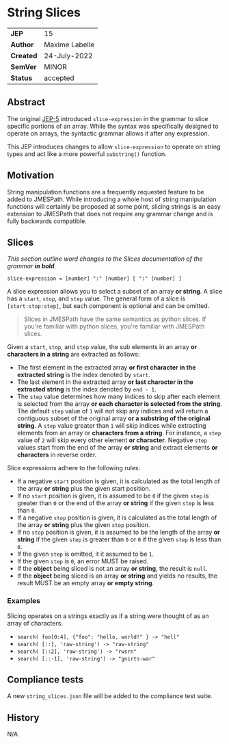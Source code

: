 # String Slices

|||
|---|---
| **JEP**    |  15
| **Author** | Maxime Labelle
| **Created**| 24-July-2022
| **SemVer** | MINOR
| **Status**| accepted

## Abstract

The original [JEP-5](https://github.com/jmespath-community/jmespath.spec/blob/main/jep-005-array-slices.md) introduced `slice-expression` in the grammar to slice specific portions of an array. While the syntax was specifically designed to operate on arrays, the syntactic grammar allows it after any expression.

This JEP introduces changes to allow `slice-expression` to operate on string types and act like a more powerful `substring()` function.

## Motivation

String manipulation functions are a frequently requested feature to be added to JMESPath. While introducing a whole host of string manipulation functions will certainly be proposed at some point, slicing strings is an easy extension to JMESPath that does not require any grammar change and is fully backwards compatible.

## Slices

_This section outline word changes to the _Slices_ documentation of the grammar **in bold**._

```abnf
slice-expression = [number] ":" [number] [ ":" [number] ]
```
A slice expression allows you to select a subset of an array **or string**. A slice has a `start`, `stop`, and `step` value. The general form of a slice is `[start:stop:step]`, but each component is optional and can be omitted.

> Slices in JMESPath have the same semantics as python slices. If you're familiar with python slices, you're familiar with JMESPath slices.

Given a `start`, `stop`, and `step` value, the sub elements in an array **or characters in a string** are extracted as follows:

- The first element in the extracted array **or first character in the extracted string** is the index denoted by `start`.
- The last element in the extracted array **or last character in the extracted string** is the index denoted by `end - 1`.
- The `step` value determines how many indices to skip after each element is selected from the array **or each character is selected from the string**.
   The default `step` value of `1` will not skip any indices and will return a contiguous subset of the original array **or a substring of the original string**.
   A `step` value greater than `1` will skip indices while extracting elements from an array or **characters from a string**. For instance, a `step` value of `2` will skip every other element **or character**.
   Negative `step` values start from the end of the array **or string** and extract elements **or characters** in reverse order.

Slice expressions adhere to the following rules:

- If a negative `start` position is given, it is calculated as the total length of the array **or string** plus the given start position.
- If no `start` position is given, it is assumed to be `0` if the given `step` is greater than `0` or the end of the array **or string** if the given `step` is less than `0`.
- If a negative `stop` position is given, it is calculated as the total length of the array **or string** plus the given `stop` position.
- If no `stop` position is given, it is assumed to be the length of the array **or string** if the given `step` is greater than `0` or `0` if the given `step` is less than `0`.
- If the given `step` is omitted, it it assumed to be `1`.
- If the given `step` is `0`, an error MUST be raised.
- If the **object** being sliced is not an array **or string**, the result is `null`.
- If the **object** being sliced is an array **or string** and yields no results, the result MUST be an empty array **or empty string**.

### Examples

Slicing operates on a strings exactly as if a string were thought of as an array of characters.

- `` search( foo[0:4], {"foo": "hello, world!" } -> "hell" ``
- `` search( [::], 'raw-string') -> "raw-string" ``
- `` search( [::2], 'raw-string') -> "rwsrn" ``
- `` search( [::-1], 'raw-string') -> "gnirts-war" ``

## Compliance tests

A new `string_slices.json` file will be added to the compliance test suite.

## History

N/A
